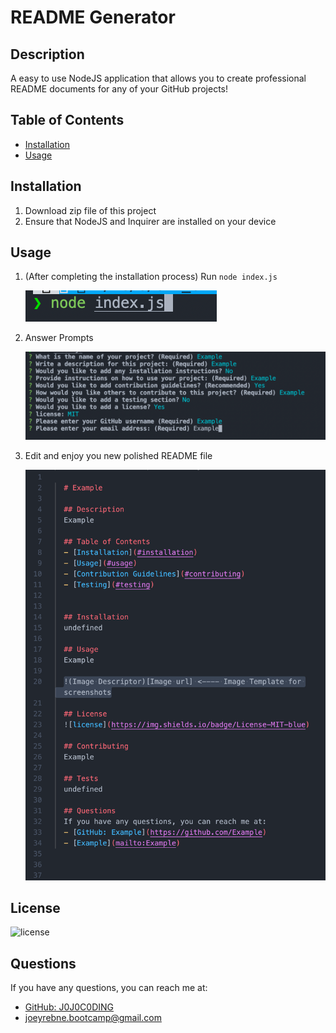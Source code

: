 # README Generator

## Description

A easy to use NodeJS application that allows you to create professional README documents for any of your GitHub projects!

## Table of Contents

- [Installation](#installation)
- [Usage](#usage)

## Installation

1. Download zip file of this project
2. Ensure that NodeJS and Inquirer are installed on your device

## Usage

1. (After completing the installation process) Run `node index.js`

   ![Run Node](./screenshots/run_node.png)

2. Answer Prompts

   ![Answer Prompts](./screenshots/answer_prompts.png)

3. Edit and enjoy you new polished README file

   ![Edit](./screenshots/edit.png)

## License

![license](https://img.shields.io/badge/License-MIT-blue)

## Questions

If you have any questions, you can reach me at:

- [GitHub: J0J0C0DING](https://github.com/J0J0C0DING)
- [joeyrebne.bootcamp@gmail.com](mailto:joeyrebne.bootcamp@gmail.com)
